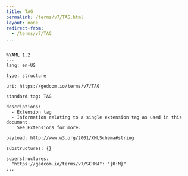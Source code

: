```yaml
---
title: TAG
permalink: /terms/v7/TAG.html
layout: none
redirect-from:
  - /terms/v7/TAG
...
```


```

%YAML 1.2
---
lang: en-US

type: structure

uri: https://gedcom.io/terms/v7/TAG

standard tag: TAG

descriptions:
  - Extension tag
  - Information relating to a single extension tag as used in this document.
    See Extensions for more.

payload: http://www.w3.org/2001/XMLSchema#string

substructures: {}

superstructures:
  "https://gedcom.io/terms/v7/SCHMA": "{0:M}"
...

```
